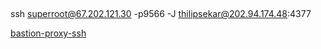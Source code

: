 ##

ssh superroot@67.202.121.30 -p9566 -J thilipsekar@202.94.174.48:4377

[bastion-proxy-ssh](https://www.redhat.com/sysadmin/ssh-proxy-bastion-proxyjump)